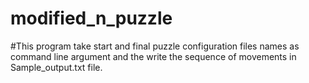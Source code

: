# modified_n_puzzle

#This program take start and final puzzle configuration files names as command line argument and the write the sequence of movements in Sample_output.txt file.
